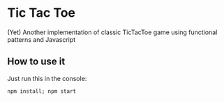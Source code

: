 # Tic Tac Toe

(Yet) Another implementation of classic TicTacToe game using functional patterns and Javascript

## How to use it

Just run this in the console:

```
npm install; npm start
```

